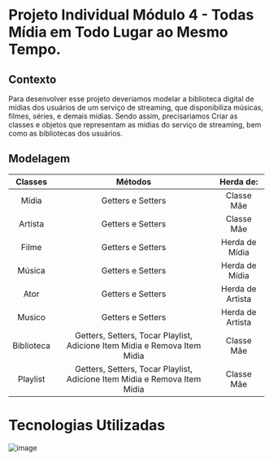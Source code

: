 # Projeto Individual Módulo 4 - Todas Mídia em Todo Lugar ao Mesmo Tempo.

## Contexto
Para desenvolver esse projeto deveriamos modelar a biblioteca digital de mídias dos usuários de um serviço de streaming, que disponibiliza músicas, filmes, séries, e demais mídias. Sendo assim, precisariamos Criar as classes e objetos que representam as mídias do serviço de streaming, bem como as bibliotecas dos usuários.


## Modelagem
Classes   | Métodos     | Herda de:        |
:--------:|:-----------:|:----------------:|
Mídia     | Getters e Setters       | Classe Mãe          |
Artista  | Getters e Setters       | Classe Mãe          |
Filme     | Getters e Setters       | Herda de Mídia        |
Música | Getters e Setters       | Herda de Mídia      |
Ator | Getters e Setters       | Herda de Artista      |
Musico | Getters e Setters       | Herda de Artista      |
Biblioteca | Getters, Setters, Tocar Playlist, Adicione Item Midia e Remova Item Midia      | Classe Mãe     |
Playlist | Getters, Setters, Tocar Playlist, Adicione Item Midia e Remova Item Midia      | Classe Mãe     |
   
# Tecnologias Utilizadas

![image](https://user-images.githubusercontent.com/118377204/224581148-4e4e449d-0ae1-4b78-a86d-4f901869c2f7.png)


